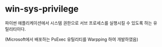 # win-sys-privilege
파이썬 애플리케이션에서 시스템 권한으로 서브 프로세스를 실행시킬 수 있도록 하는 유틸리티이다.

(Microsoft에서 배포하는 PsExec 유틸리티를 Warpping 하여 개발하였음)
